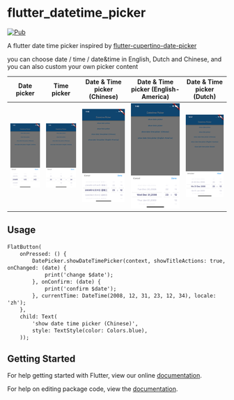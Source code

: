 # flutter_datetime_picker

[![Pub](https://img.shields.io/pub/v/flutter_datetime_picker.svg?style=plastic)](https://pub.dartlang.org/packages/flutter_datetime_picker)

A flutter date time picker inspired by [flutter-cupertino-date-picker](https://github.com/wuzhendev/flutter-cupertino-date-picker)

you can choose date / time / date&time in English, Dutch and Chinese, and you can also custom your own picker content


| Date picker | Time picker | Date & Time picker (Chinese) | Date & Time  picker (English-America)|Date & Time  picker (Dutch)|
| ------- | ------- | ------- | ------- |------- |
|![]( screen_date.png)|![]( screen_time.png)|![]( screen_datetime_chinese.png)|![]( screen_datetime_english.png)|![]( screen_datetime_dutch.png)|

## Usage
```
FlatButton(
    onPressed: () {
        DatePicker.showDateTimePicker(context, showTitleActions: true, onChanged: (date) {
            print('change $date');
        }, onConfirm: (date) {
            print('confirm $date');
        }, currentTime: DateTime(2008, 12, 31, 23, 12, 34), locale: 'zh');
    },
    child: Text(
        'show date time picker (Chinese)',
        style: TextStyle(color: Colors.blue),
    ));
```
## Getting Started

For help getting started with Flutter, view our online [documentation](https://flutter.io/).

For help on editing package code, view the [documentation](https://flutter.io/developing-packages/).
